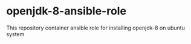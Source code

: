 # openjdk-8-ansible-role
This repository container ansible role for installing openjdk-8 on ubuntu system
